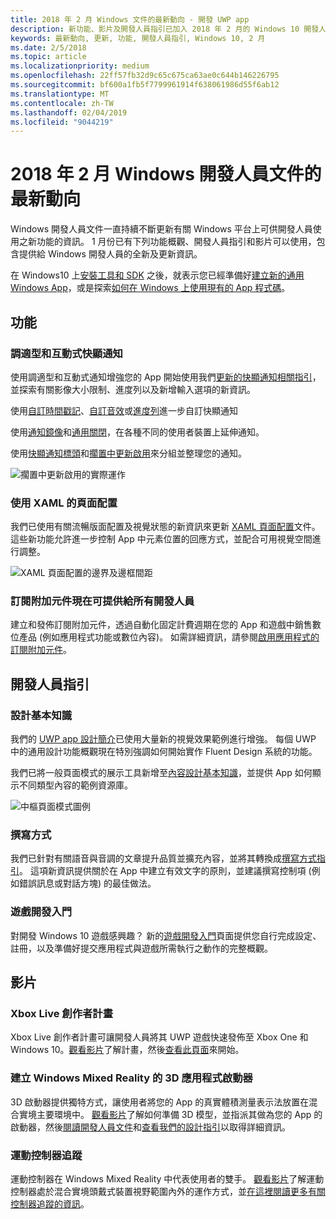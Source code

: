 ```yaml
---
title: 2018 年 2 月 Windows 文件的最新動向 - 開發 UWP app
description: 新功能、影片及開發人員指引已加入 2018 年 2 月的 Windows 10 開發人員文件中
keywords: 最新動向, 更新, 功能, 開發人員指引, Windows 10, 2 月
ms.date: 2/5/2018
ms.topic: article
ms.localizationpriority: medium
ms.openlocfilehash: 22ff57fb32d9c65c675ca63ae0c644b146226795
ms.sourcegitcommit: bf600a1fb5f7799961914f638061986d55f6ab12
ms.translationtype: MT
ms.contentlocale: zh-TW
ms.lasthandoff: 02/04/2019
ms.locfileid: "9044219"
---
```

# <a name="whats-new-in-the-windows-developer-docs-in-february-2018"></a>2018 年 2 月 Windows 開發人員文件的最新動向

Windows 開發人員文件一直持續不斷更新有關 Windows 平台上可供開發人員使用之新功能的資訊。 1 月份已有下列功能概觀、開發人員指引和影片可以使用，包含提供給 Windows 開發人員的全新及更新資訊。

在 Windows10 上[安裝工具和 SDK](https://go.microsoft.com/fwlink/?LinkId=821431) 之後，就表示您已經準備好[建立新的通用 Windows App](../get-started/create-uwp-apps.md)，或是探索[如何在 Windows 上使用現有的 App 程式碼](../porting/index.md)。


## <a name="features"></a>功能

### <a name="adaptive-and-interactive-toast-notifications"></a>調適型和互動式快顯通知

使用調適型和互動式通知增強您的 App 開始使用我們[更新的快顯通知相關指引](../design/shell/tiles-and-notifications/adaptive-interactive-toasts.md)，並探索有關影像大小限制、進度列以及新增輸入選項的新資訊。

使用[自訂時間戳記](../design/shell/tiles-and-notifications/custom-timestamps-on-toasts.md)、[自訂音效](../design/shell/tiles-and-notifications/custom-audio-on-toasts.md)或[進度列](../design/shell/tiles-and-notifications/toast-progress-bar.md)進一步自訂快顯通知

使用[通知鏡像](../design/shell/tiles-and-notifications/notification-mirroring.md)和[通用關閉](../design/shell/tiles-and-notifications/universal-dismiss.md)，在各種不同的使用者裝置上延伸通知。

使用[快顯通知標頭](../design/shell/tiles-and-notifications/toast-headers.md)和[擱置中更新啟用](../design/shell/tiles-and-notifications/toast-pending-update.md)來分組並整理您的通知。

![擱置中更新啟用的實際運作](../design/shell/tiles-and-notifications/images/toast-pendingupdate.gif)

### <a name="page-layouts-with-xaml"></a>使用 XAML 的頁面配置

我們已使用有關流暢版面配置及視覺狀態的新資訊來更新 [XAML 頁面配置](../design/layout/layouts-with-xaml.md)文件。 這些新功能允許進一步控制 App 中元素位置的回應方式，並配合可用視覺空間進行調整。

![XAML 頁面配置的邊界及邊框間距](../design/layout/images/xaml-layout-margins-padding.png)

### <a name="subscription-add-ons-are-now-available-to-all-developers"></a>訂閱附加元件現在可提供給所有開發人員

建立和發佈訂閱附加元件，透過自動化固定計費週期在您的 App 和遊戲中銷售數位產品 (例如應用程式功能或數位內容)。 如需詳細資訊，請參閱[啟用應用程式的訂閱附加元件](../monetize/enable-subscription-add-ons-for-your-app.md)。

## <a name="developer-guidance"></a>開發人員指引

### <a name="design-basics"></a>設計基本知識

我們的 [UWP app 設計簡介](../design/basics/design-and-ui-intro.md)已使用大量新的視覺效果範例進行增強。 每個 UWP 中的通用設計功能概觀現在特別強調如何開始實作 Fluent Design 系統的功能。

我們已將一般頁面模式的展示工具新增至[內容設計基本知識](../design/basics/content-basics.md)，並提供 App 如何顯示不同類型內容的範例資源庫。

![中樞頁面模式圖例](../design/basics/images/hub.png)

### <a name="writing-style"></a>撰寫方式

我們已針對有關語音與音調的文章提升品質並擴充內容，並將其轉換成[撰寫方式指引](../design/style/writing-style.md)。 這項新資訊提供關於在 App 中建立有效文字的原則，並建議撰寫控制項 (例如錯誤訊息或對話方塊) 的最佳做法。

### <a name="getting-started-for-game-development"></a>遊戲開發入門

對開發 Windows 10 遊戲感興趣？ 新的[遊戲開發入門](../gaming/getting-started.md)頁面提供您自行完成設定、註冊，以及準備好提交應用程式與遊戲所需執行之動作的完整概觀。

## <a name="videos"></a>影片

### <a name="xbox-live-creators-program"></a>Xbox Live 創作者計畫

Xbox Live 創作者計畫可讓開發人員將其 UWP 遊戲快速發佈至 Xbox One 和 Windows 10。[觀看影片](https://www.youtube.com/watch?v=zpFfHHBkVq4)了解計畫，然後[查看此頁面](https://www.xbox.com/developers/creators-program)來開始。

### <a name="creating-3d-app-launchers-for-windows-mixed-reality"></a>建立 Windows Mixed Reality 的 3D 應用程式啟動器

3D 啟動器提供獨特方式，讓使用者將您的 App 的真實體積測量表示法放置在混合實境主要環境中。 [觀看影片](https://www.youtube.com/watch?v=TxIslHsEXno)了解如何準備 3D 模型，並指派其做為您的 App 的啟動器，然後[閱讀開發人員文件](https://developer.microsoft.com/windows/mixed-reality/implementing_3d_app_launchers)和[查看我們的設計指引](https://developer.microsoft.com/windows/mixed-reality/3d_app_launcher_design_guidance)以取得詳細資訊。

### <a name="motion-controller-tracking"></a>運動控制器追蹤

運動控制器在 Windows Mixed Reality 中代表使用者的雙手。 [觀看影片](https://www.youtube.com/watch?v=rkDpRllbLII)了解運動控制器處於混合實境頭戴式裝置視野範圍內外的運作方式，並[在這裡閱讀更多有關控制器追蹤的資訊](https://developer.microsoft.com/windows/mixed-reality/motion_controllers#controller_tracking_state%E2%80%9D)。